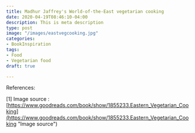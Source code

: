 ```yaml
---
title: Madhur Jaffrey's World-of-the-East vegetarian cooking
date: 2020-04-19T08:46:10-04:00
description: This is meta description
type: post
image: "/images/eastvegcooking.jpg"
categories:
- BookInspiration
tags:
- Food
- Vegetarian food
draft: true

---
```

References:

\[1\] Image source : [https://www.goodreads.com/book/show/1855233.Eastern_Vegetarian_Cooking](https://www.goodreads.com/book/show/1855233.Eastern_Vegetarian_Cooking "Image source")